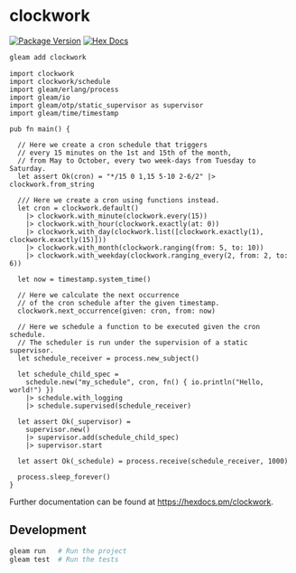 # clockwork

[![Package Version](https://img.shields.io/hexpm/v/clockwork)](https://hex.pm/packages/clockwork)
[![Hex Docs](https://img.shields.io/badge/hex-docs-ffaff3)](https://hexdocs.pm/clockwork/)

```sh
gleam add clockwork
```

```gleam
import clockwork
import clockwork/schedule
import gleam/erlang/process
import gleam/io
import gleam/otp/static_supervisor as supervisor
import gleam/time/timestamp

pub fn main() {

  // Here we create a cron schedule that triggers
  // every 15 minutes on the 1st and 15th of the month,
  // from May to October, every two week-days from Tuesday to Saturday.
  let assert Ok(cron) = "*/15 0 1,15 5-10 2-6/2" |> clockwork.from_string

  /// Here we create a cron using functions instead.
  let cron = clockwork.default()
    |> clockwork.with_minute(clockwork.every(15))
    |> clockwork.with_hour(clockwork.exactly(at: 0))
    |> clockwork.with_day(clockwork.list([clockwork.exactly(1), clockwork.exactly(15)]))
    |> clockwork.with_month(clockwork.ranging(from: 5, to: 10))
    |> clockwork.with_weekday(clockwork.ranging_every(2, from: 2, to: 6))

  let now = timestamp.system_time()

  // Here we calculate the next occurrence
  // of the cron schedule after the given timestamp.
  clockwork.next_occurrence(given: cron, from: now)

  // Here we schedule a function to be executed given the cron schedule.
  // The scheduler is run under the supervision of a static supervisor.
  let schedule_receiver = process.new_subject()

  let schedule_child_spec =
    schedule.new("my_schedule", cron, fn() { io.println("Hello, world!") })
    |> schedule.with_logging
    |> schedule.supervised(schedule_receiver)

  let assert Ok(_supervisor) =
    supervisor.new()
    |> supervisor.add(schedule_child_spec)
    |> supervisor.start

  let assert Ok(_schedule) = process.receive(schedule_receiver, 1000)

  process.sleep_forever()
}
```

Further documentation can be found at <https://hexdocs.pm/clockwork>.

## Development

```sh
gleam run   # Run the project
gleam test  # Run the tests
```
